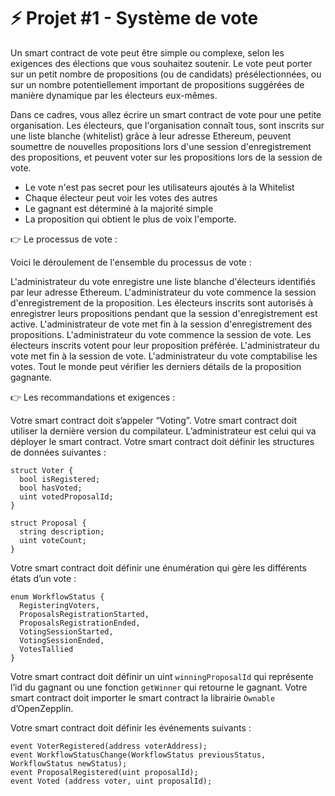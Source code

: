 # ⚡️ Projet #1 - Système de vote

Un smart contract de vote peut être simple ou complexe, selon les exigences des élections que vous souhaitez soutenir. Le vote peut porter sur un petit nombre de propositions (ou de candidats) présélectionnées, ou sur un nombre potentiellement important de propositions suggérées de manière dynamique par les électeurs eux-mêmes.

Dans ce cadres, vous allez écrire un smart contract de vote pour une petite organisation. Les électeurs, que l'organisation connaît tous, sont inscrits sur une liste blanche (whitelist) grâce à leur adresse Ethereum, peuvent soumettre de nouvelles propositions lors d'une session d'enregistrement des propositions, et peuvent voter sur les propositions lors de la session de vote.

* Le vote n'est pas secret pour les utilisateurs ajoutés à la Whitelist
* Chaque électeur peut voir les votes des autres
* Le gagnant est déterminé à la majorité simple
* La proposition qui obtient le plus de voix l'emporte.


👉 Le processus de vote : 

Voici le déroulement de l'ensemble du processus de vote :

L'administrateur du vote enregistre une liste blanche d'électeurs identifiés par leur adresse Ethereum.
L'administrateur du vote commence la session d'enregistrement de la proposition.
Les électeurs inscrits sont autorisés à enregistrer leurs propositions pendant que la session d'enregistrement est active.
L'administrateur de vote met fin à la session d'enregistrement des propositions.
L'administrateur du vote commence la session de vote.
Les électeurs inscrits votent pour leur proposition préférée.
L'administrateur du vote met fin à la session de vote.
L'administrateur du vote comptabilise les votes.
Tout le monde peut vérifier les derniers détails de la proposition gagnante.
 

👉 Les recommandations et exigences :

Votre smart contract doit s’appeler “Voting”. 
Votre smart contract doit utiliser la dernière version du compilateur.
L’administrateur est celui qui va déployer le smart contract. 
Votre smart contract doit définir les structures de données suivantes : 

```solidity
struct Voter {
  bool isRegistered;
  bool hasVoted;
  uint votedProposalId;
}

struct Proposal {
  string description;
  uint voteCount;
}
```

Votre smart contract doit définir une énumération qui gère les différents états d’un vote :

```solidity
enum WorkflowStatus {
  RegisteringVoters,
  ProposalsRegistrationStarted,
  ProposalsRegistrationEnded,
  VotingSessionStarted,
  VotingSessionEnded,
  VotesTallied
}
```

Votre smart contract doit définir un uint `winningProposalId` qui représente l’id du gagnant ou une fonction `getWinner` qui retourne le gagnant.
Votre smart contract doit importer le smart contract la librairie `Ownable` d’OpenZepplin.

Votre smart contract doit définir les événements suivants : 

```solidity
event VoterRegistered(address voterAddress); 
event WorkflowStatusChange(WorkflowStatus previousStatus, WorkflowStatus newStatus);
event ProposalRegistered(uint proposalId);
event Voted (address voter, uint proposalId);
```
